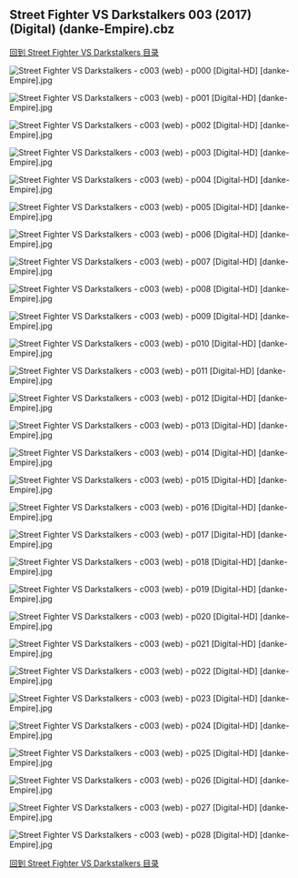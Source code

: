 ## Street Fighter VS Darkstalkers 003 (2017) (Digital) (danke-Empire).cbz


[回到 Street Fighter VS Darkstalkers 目录](https://github.com/alicewish/markdown/blob/master/series/Street-Fighter-VS-Darkstalkers.md)


![Street Fighter VS Darkstalkers - c003 (web) - p000 [Digital-HD] [danke-Empire].jpg](https://wx1.sinaimg.cn/large/6a9fdecaly1fr869zcwazj21j72cwkjm.jpg)

![Street Fighter VS Darkstalkers - c003 (web) - p001 [Digital-HD] [danke-Empire].jpg](https://wx1.sinaimg.cn/large/6a9fdecaly1fr86a6k62fj21j82cwx6p.jpg)

![Street Fighter VS Darkstalkers - c003 (web) - p002 [Digital-HD] [danke-Empire].jpg](https://wx1.sinaimg.cn/large/6a9fdecaly1fr86af3ujwj21j82cwb2a.jpg)

![Street Fighter VS Darkstalkers - c003 (web) - p003 [Digital-HD] [danke-Empire].jpg](https://wx1.sinaimg.cn/large/6a9fdecaly1fr86aoutnhj21j82cwu0y.jpg)

![Street Fighter VS Darkstalkers - c003 (web) - p004 [Digital-HD] [danke-Empire].jpg](https://wx1.sinaimg.cn/large/6a9fdecaly1fr86ba0khhj21j82cwqv6.jpg)

![Street Fighter VS Darkstalkers - c003 (web) - p005 [Digital-HD] [danke-Empire].jpg](https://wx1.sinaimg.cn/large/6a9fdecaly1fr86bmjhyaj21j82cwb2a.jpg)

![Street Fighter VS Darkstalkers - c003 (web) - p006 [Digital-HD] [danke-Empire].jpg](https://wx1.sinaimg.cn/large/6a9fdecaly1fr86bw2lwtj21j82cw7wi.jpg)

![Street Fighter VS Darkstalkers - c003 (web) - p007 [Digital-HD] [danke-Empire].jpg](https://wx1.sinaimg.cn/large/6a9fdecaly1fr86c8xuygj21j82cwb2a.jpg)

![Street Fighter VS Darkstalkers - c003 (web) - p008 [Digital-HD] [danke-Empire].jpg](https://wx1.sinaimg.cn/large/6a9fdecaly1fr86ck35scj21j82cwb2a.jpg)

![Street Fighter VS Darkstalkers - c003 (web) - p009 [Digital-HD] [danke-Empire].jpg](https://wx1.sinaimg.cn/large/6a9fdecaly1fr86cy2xptj21j82cwb2a.jpg)

![Street Fighter VS Darkstalkers - c003 (web) - p010 [Digital-HD] [danke-Empire].jpg](https://wx1.sinaimg.cn/large/6a9fdecaly1fr86ddfayij21j82cwb2a.jpg)

![Street Fighter VS Darkstalkers - c003 (web) - p011 [Digital-HD] [danke-Empire].jpg](https://wx1.sinaimg.cn/large/6a9fdecaly1fr86dodyjgj21j82cw4qq.jpg)

![Street Fighter VS Darkstalkers - c003 (web) - p012 [Digital-HD] [danke-Empire].jpg](https://wx1.sinaimg.cn/large/6a9fdecaly1fr86e0bqoxj21j82cw7wi.jpg)

![Street Fighter VS Darkstalkers - c003 (web) - p013 [Digital-HD] [danke-Empire].jpg](https://wx1.sinaimg.cn/large/6a9fdecaly1fr86eca2h6j21j82cw7wi.jpg)

![Street Fighter VS Darkstalkers - c003 (web) - p014 [Digital-HD] [danke-Empire].jpg](https://wx1.sinaimg.cn/large/6a9fdecaly1fr86er5q6jj21j82cw7wi.jpg)

![Street Fighter VS Darkstalkers - c003 (web) - p015 [Digital-HD] [danke-Empire].jpg](https://wx1.sinaimg.cn/large/6a9fdecaly1fr86f2f2lvj21j82cwhdu.jpg)

![Street Fighter VS Darkstalkers - c003 (web) - p016 [Digital-HD] [danke-Empire].jpg](https://wx1.sinaimg.cn/large/6a9fdecaly1fr86fis28xj21j82cwe82.jpg)

![Street Fighter VS Darkstalkers - c003 (web) - p017 [Digital-HD] [danke-Empire].jpg](https://wx1.sinaimg.cn/large/6a9fdecaly1fr86gla6ybj21j82cwhdu.jpg)

![Street Fighter VS Darkstalkers - c003 (web) - p018 [Digital-HD] [danke-Empire].jpg](https://wx1.sinaimg.cn/large/6a9fdecaly1fr86hckwsdj21j82cw7wi.jpg)

![Street Fighter VS Darkstalkers - c003 (web) - p019 [Digital-HD] [danke-Empire].jpg](https://wx1.sinaimg.cn/large/6a9fdecaly1fr8bdluqjdj21j82cwe82.jpg)

![Street Fighter VS Darkstalkers - c003 (web) - p020 [Digital-HD] [danke-Empire].jpg](https://wx1.sinaimg.cn/large/6a9fdecaly1fr8be9unz8j21j82cw1ky.jpg)

![Street Fighter VS Darkstalkers - c003 (web) - p021 [Digital-HD] [danke-Empire].jpg](https://wx1.sinaimg.cn/large/6a9fdecaly1fr86kk5y5sj21j82cwb2a.jpg)

![Street Fighter VS Darkstalkers - c003 (web) - p022 [Digital-HD] [danke-Empire].jpg](https://wx1.sinaimg.cn/large/6a9fdecaly1fr86kyu1j7j21j82cwnpd.jpg)

![Street Fighter VS Darkstalkers - c003 (web) - p023 [Digital-HD] [danke-Empire].jpg](https://wx1.sinaimg.cn/large/6a9fdecaly1fr86ldgnoxj21j82cwx6p.jpg)

![Street Fighter VS Darkstalkers - c003 (web) - p024 [Digital-HD] [danke-Empire].jpg](https://wx1.sinaimg.cn/large/6a9fdecaly1fr86lqx504j21j82cwu0y.jpg)

![Street Fighter VS Darkstalkers - c003 (web) - p025 [Digital-HD] [danke-Empire].jpg](https://wx1.sinaimg.cn/large/6a9fdecaly1fr86m97dx3j21j82cwb2a.jpg)

![Street Fighter VS Darkstalkers - c003 (web) - p026 [Digital-HD] [danke-Empire].jpg](https://wx1.sinaimg.cn/large/6a9fdecaly1fr86mv7sacj21j82cwb2b.jpg)

![Street Fighter VS Darkstalkers - c003 (web) - p027 [Digital-HD] [danke-Empire].jpg](https://wx1.sinaimg.cn/large/6a9fdecaly1fr86nce4gkj21j82cwx6p.jpg)

![Street Fighter VS Darkstalkers - c003 (web) - p028 [Digital-HD] [danke-Empire].jpg](https://wx1.sinaimg.cn/large/6a9fdecaly1fr86nl73z1j21j82cwx6p.jpg)

[回到 Street Fighter VS Darkstalkers 目录](https://github.com/alicewish/markdown/blob/master/series/Street-Fighter-VS-Darkstalkers.md)

